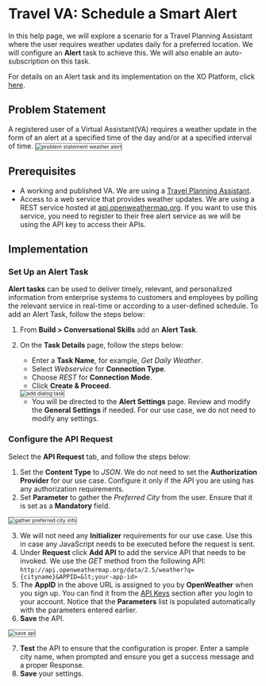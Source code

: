 # Travel VA: Schedule a Smart Alert

In this help page, we will explore a scenario for a Travel Planning Assistant where the user requires weather updates daily for a preferred location. We will configure an **Alert** task to achieve this. We will also enable an auto-subscription on this task.

For details on an Alert task and its implementation on the XO Platform, click <a href="https://developer.kore.ai/docs/bots/bot-builder-tool/alert/notification-tasks/" target="_blank">here</a>.

## Problem Statement

A registered user of a Virtual Assistant(VA) requires a weather update in the form of an alert at a specified time of the day and/or at a specified interval of time.
<img src="../images/weather-alert-problem-statement.png" alt="problem statement weather alert" title="problem statement weather alert" style="border: 1px solid gray; zoom:75%;">

## Prerequisites

* A working and published VA. We are using a <a href="https://docsinternal-kore.github.io/docs/xo/how-tos/build-a-travel-planning-assistant/create-a-travel-virtual-assistant/" target="_blank">Travel Planning Assistant</a>.
* Access to a web service that provides weather updates. We are using a REST service hosted at <a href="http://api.openweathermap.org/" target="_blank">api.openweathermap.org</a>. If you want to use this service, you need to register to their free alert service as we will be using the API key to access their APIs.

## Implementation

### Set Up an Alert Task

**Alert tasks** can be used to deliver timely, relevant, and personalized information from enterprise systems to customers and employees by polling the relevant service in real-time or according to a user-defined schedule. To add an Alert Task, follow the steps below:

1. From **Build > Conversational Skills** add an **Alert Task**.
2. On the **Task Details** page, follow the steps below:
    * Enter a **Task Name**, for example, _Get Daily Weather_.
    * Select *Webservice* for **Connection Type**.
    * Choose *REST* for **Connection Mode**.
    * Click **Create & Proceed**.
    <img src="../images/set-up-alert-task.png" alt="add dialog task" title="add dialog task" style="border: 1px solid gray; zoom:75%;">

    * You will be directed to the **Alert Settings** page. Review and modify the **General Settings** if needed. For our use case, we do not need to modify any settings.

### Configure the API Request

Select the **API Request** tab, and follow the steps below:

1. Set the **Content Type** to _JSON_. We do not need to set the **Authorization Provider** for our use case. Configure it only if the API you are using has any authorization requirements.
2. Set **Parameter** to gather the _Preferred City_ from the user. Ensure that it is set as a **Mandatory** field.
<img src="../images/gather-preferred-city.png" alt="gather preferred city info" title="gather preferred city info" style="border: 1px solid gray; zoom:75%;">

3. We will not need any **Initializer** requirements for our use case. Use this in case any JavaScript needs to be executed before the request is sent.
4. Under **Request** click **Add API** to add the service API that needs to be invoked. We use the _GET_ method from the following API: `http://api.openweathermap.org/data/2.5/weather?q={cityname}&APPID=&lt;your-app-id>`
5. The **AppID** in the above URL is assigned to you by **OpenWeather** when you sign up. You can find it from the <a href="https://home.openweathermap.org/api_keys" target="_blank">API Keys</a> section after you login to your account. Notice that the **Parameters** list is populated automatically with the parameters entered earlier.
6. **Save** the API.
<img src="../images/smart-alert-save-api.png" alt="save api" title="save api" style="border: 1px solid gray; zoom:75%;">

7. **Test** the API to ensure that the configuration is proper. Enter a sample city name, when prompted and ensure you get a success message and a proper Response.
8. **Save** your settings.